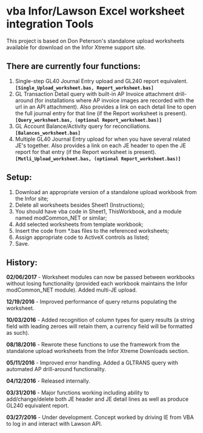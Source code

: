 # vba Infor/Lawson Excel worksheet integration Tools

This project is based on Don Peterson's standalone upload worksheets available for download on the Infor Xtreme support site.

There are currently four functions:
---

1. Single-step GL40 Journal Entry upload and GL240 report equivalent.
**`[Single_Upload_worksheet.bas, Report_worksheet.bas]`** 
2. GL Transaction Detail query with built-in AP Invoice attachment drill-around (for installations where AP invoice images are recorded with the url in an API attachment).
Also provides a link on each detail line to open the full journal entry for that line (if the Report worksheet is present).
**`[Query_worksheet.bas, (optional Report_worksheet.bas)]`**
3. GL Account Balance/Activity query for reconciliations.
**`[Balances_worksheet.bas]`**
4. Multiple GL40 Journal Entry upload for when you have several related JE's together.
Also provides a link on each JE header to open the JE report for that entry (if the Report worksheet is present).
**`[Mutli_Upload_worksheet.bas, (optional Report_worksheet.bas)]`**

Setup:
---

1. Download an appropriate version of a standalone upload workbook from the Infor site;
2. Delete all worksheets besides Sheet1 (Instructions);
3. You should have vba code in Sheet1, ThisWorkbook, and a module named modCommon_NET or similar;
4. Add selected worksheets from template workbook;
5. Insert the code from *.bas files to the referenced worksheets;
6. Assign appropriate code to ActiveX controls as listed;
7. Save.

History:
---

**02/06/2017** - Worksheet modules can now be passed between workbooks without losing functionality (provided each workbook maintains the Infor modCommon_NET module). Added multi-JE upload.

**12/19/2016** - Improved performance of query returns populating the worksheet.

**10/03/2016** - Added recognition of column types for query results (a string field with leading zeroes will retain them, a currency field will be formatted as such).

**08/18/2016** - Rewrote these functions to use the framework from the standalone upload worksheets from the Infor Xtreme Downloads section.

**05/11/2016** - Improved error handling. Added a GLTRANS query with automated AP drill-around functionality.

**04/12/2016** - Released internally.

**03/31/2016** - Major functions working including ability to add/change/delete both JE header and JE detail lines as well as produce GL240 equivalent report.

**03/27/2016** - Under development. Concept worked by driving IE from VBA to log in and interact with Lawson API.
